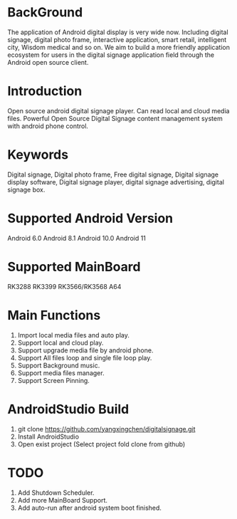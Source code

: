 # BackGround
The application of Android digital display is very wide now. Including digital signage, digital photo frame, interactive application, smart retail, intelligent city, Wisdom medical and so on. We aim to build a more friendly application ecosystem for users in the digital signage application field through the Android open source client.

# Introduction
Open source android digital signage player. Can read local and cloud media files. Powerful Open Source Digital Signage content management system with android phone control.

# Keywords
Digital signage, Digital photo frame, Free digital signage, Digital signage display software, Digital signage player, digital signage advertising, digital signage box.

# Supported Android Version
Android 6.0
Android 8.1
Android 10.0
Android 11

# Supported MainBoard
RK3288
RK3399
RK3566/RK3568
A64

# Main Functions
1. Import local media files and auto play.
2. Support local and cloud play.
3. Support upgrade media file by android phone.
4. Support All files loop and single file loop play.
5. Support Background music.
6. Support media files manager.
7. Support Screen Pinning.

# AndroidStudio Build
1. git clone https://github.com/yangxingchen/digitalsignage.git
2. Install AndroidStudio
3. Open exist project (Select project fold clone from github)

# TODO
1. Add Shutdown Scheduler.
2. Add more MainBoard Support.
3. Add auto-run after android system boot finished.